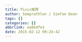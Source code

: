 ```yaml
---
title: Pixiv推荐
author: Semprathlon / Simfae Dean
tags: []
categories: []
abbrlink: aa6b4fe2
date: 2015-02-12 09:24:42
---
```

